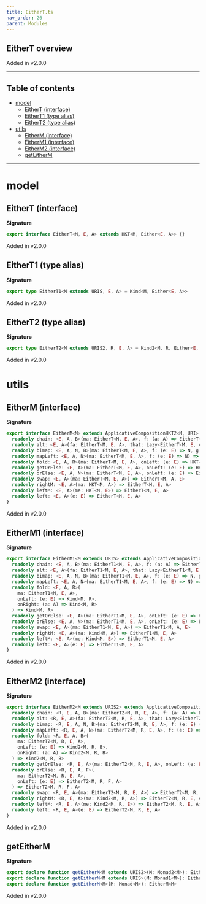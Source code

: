 ```yaml
---
title: EitherT.ts
nav_order: 26
parent: Modules
---
```


## EitherT overview

Added in v2.0.0

---

<h2 class="text-delta">Table of contents</h2>

- [model](#model)
  - [EitherT (interface)](#eithert-interface)
  - [EitherT1 (type alias)](#eithert1-type-alias)
  - [EitherT2 (type alias)](#eithert2-type-alias)
- [utils](#utils)
  - [EitherM (interface)](#eitherm-interface)
  - [EitherM1 (interface)](#eitherm1-interface)
  - [EitherM2 (interface)](#eitherm2-interface)
  - [getEitherM](#geteitherm)

---

# model

## EitherT (interface)

**Signature**

```ts
export interface EitherT<M, E, A> extends HKT<M, Either<E, A>> {}
```

Added in v2.0.0

## EitherT1 (type alias)

**Signature**

```ts
export type EitherT1<M extends URIS, E, A> = Kind<M, Either<E, A>>
```

Added in v2.0.0

## EitherT2 (type alias)

**Signature**

```ts
export type EitherT2<M extends URIS2, R, E, A> = Kind2<M, R, Either<E, A>>
```

Added in v2.0.0

# utils

## EitherM (interface)

**Signature**

```ts
export interface EitherM<M> extends ApplicativeCompositionHKT2<M, URI> {
  readonly chain: <E, A, B>(ma: EitherT<M, E, A>, f: (a: A) => EitherT<M, E, B>) => EitherT<M, E, B>
  readonly alt: <E, A>(fa: EitherT<M, E, A>, that: Lazy<EitherT<M, E, A>>) => EitherT<M, E, A>
  readonly bimap: <E, A, N, B>(ma: EitherT<M, E, A>, f: (e: E) => N, g: (a: A) => B) => EitherT<M, N, B>
  readonly mapLeft: <E, A, N>(ma: EitherT<M, E, A>, f: (e: E) => N) => EitherT<M, N, A>
  readonly fold: <E, A, R>(ma: EitherT<M, E, A>, onLeft: (e: E) => HKT<M, R>, onRight: (a: A) => HKT<M, R>) => HKT<M, R>
  readonly getOrElse: <E, A>(ma: EitherT<M, E, A>, onLeft: (e: E) => HKT<M, A>) => HKT<M, A>
  readonly orElse: <E, A, N>(ma: EitherT<M, E, A>, onLeft: (e: E) => EitherT<M, N, A>) => EitherT<M, N, A>
  readonly swap: <E, A>(ma: EitherT<M, E, A>) => EitherT<M, A, E>
  readonly rightM: <E, A>(ma: HKT<M, A>) => EitherT<M, E, A>
  readonly leftM: <E, A>(me: HKT<M, E>) => EitherT<M, E, A>
  readonly left: <E, A>(e: E) => EitherT<M, E, A>
}
```

Added in v2.0.0

## EitherM1 (interface)

**Signature**

```ts
export interface EitherM1<M extends URIS> extends ApplicativeComposition12<M, URI> {
  readonly chain: <E, A, B>(ma: EitherT1<M, E, A>, f: (a: A) => EitherT1<M, E, B>) => EitherT1<M, E, B>
  readonly alt: <E, A>(fa: EitherT1<M, E, A>, that: Lazy<EitherT1<M, E, A>>) => EitherT1<M, E, A>
  readonly bimap: <E, A, N, B>(ma: EitherT1<M, E, A>, f: (e: E) => N, g: (a: A) => B) => EitherT1<M, N, B>
  readonly mapLeft: <E, A, N>(ma: EitherT1<M, E, A>, f: (e: E) => N) => EitherT1<M, N, A>
  readonly fold: <E, A, R>(
    ma: EitherT1<M, E, A>,
    onLeft: (e: E) => Kind<M, R>,
    onRight: (a: A) => Kind<M, R>
  ) => Kind<M, R>
  readonly getOrElse: <E, A>(ma: EitherT1<M, E, A>, onLeft: (e: E) => Kind<M, A>) => Kind<M, A>
  readonly orElse: <E, A, N>(ma: EitherT1<M, E, A>, onLeft: (e: E) => EitherT1<M, N, A>) => EitherT1<M, N, A>
  readonly swap: <E, A>(ma: EitherT1<M, E, A>) => EitherT1<M, A, E>
  readonly rightM: <E, A>(ma: Kind<M, A>) => EitherT1<M, E, A>
  readonly leftM: <E, A>(me: Kind<M, E>) => EitherT1<M, E, A>
  readonly left: <E, A>(e: E) => EitherT1<M, E, A>
}
```

Added in v2.0.0

## EitherM2 (interface)

**Signature**

```ts
export interface EitherM2<M extends URIS2> extends ApplicativeComposition22<M, URI> {
  readonly chain: <R, E, A, B>(ma: EitherT2<M, R, E, A>, f: (a: A) => EitherT2<M, R, E, B>) => EitherT2<M, R, E, B>
  readonly alt: <R, E, A>(fa: EitherT2<M, R, E, A>, that: Lazy<EitherT2<M, R, E, A>>) => EitherT2<M, R, E, A>
  readonly bimap: <R, E, A, N, B>(ma: EitherT2<M, R, E, A>, f: (e: E) => N, g: (a: A) => B) => EitherT2<M, R, N, B>
  readonly mapLeft: <R, E, A, N>(ma: EitherT2<M, R, E, A>, f: (e: E) => N) => EitherT2<M, R, N, A>
  readonly fold: <R, E, A, B>(
    ma: EitherT2<M, R, E, A>,
    onLeft: (e: E) => Kind2<M, R, B>,
    onRight: (a: A) => Kind2<M, R, B>
  ) => Kind2<M, R, B>
  readonly getOrElse: <R, E, A>(ma: EitherT2<M, R, E, A>, onLeft: (e: E) => Kind2<M, R, A>) => Kind2<M, R, A>
  readonly orElse: <R, E, A, F>(
    ma: EitherT2<M, R, E, A>,
    onLeft: (e: E) => EitherT2<M, R, F, A>
  ) => EitherT2<M, R, F, A>
  readonly swap: <R, E, A>(ma: EitherT2<M, R, E, A>) => EitherT2<M, R, A, E>
  readonly rightM: <R, E, A>(ma: Kind2<M, R, A>) => EitherT2<M, R, E, A>
  readonly leftM: <R, E, A>(me: Kind2<M, R, E>) => EitherT2<M, R, E, A>
  readonly left: <R, E, A>(e: E) => EitherT2<M, R, E, A>
}
```

Added in v2.0.0

## getEitherM

**Signature**

```ts
export declare function getEitherM<M extends URIS2>(M: Monad2<M>): EitherM2<M>
export declare function getEitherM<M extends URIS>(M: Monad1<M>): EitherM1<M>
export declare function getEitherM<M>(M: Monad<M>): EitherM<M>
```

Added in v2.0.0
